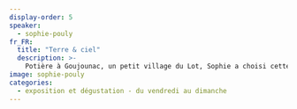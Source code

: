 ```yaml
---
display-order: 5
speaker:
  - sophie-pouly
fr_FR:
  title: "Terre & ciel"
  description: >-
    Potière à Goujounac, un petit village du Lot, Sophie a choisi cette région pour ses belles argiles colorées qu’elle glane, récolte et prépare manuellement. Elle travaille au calme de sa grangette où elle façonne bols et théières à la recherche de formes simples et harmonieuses. Cuites dans un four à bois, ses poteries sont achevées par le feu qui y imprime ses paysages inédits. Chaque fournée est un cadeau, une surprise de l'eau, de l’air, du feu et de la terre. Depuis peu, c’est avec Christophe qu’elle partage ce chemin, et c’est autour d’un bol de thé qu’ils nous invitent.
image: sophie-pouly
categories:
  - exposition et dégustation - du vendredi au dimanche
---
```

